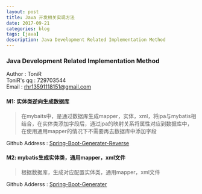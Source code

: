 ```yaml
---
layout: post
title: Java 开发相关实现方法
date: 2017-09-21
categories: blog
tags: [java]
description: Java Development Related Implementation Method
---
```


### Java Development Related Implementation Method
Author : ToniR<br>
ToniR's qq : 729703544<br>
Email : rhr13591118151@gmail.com

#### M1: 实体类逆向生成数据库

> 在mybaits中，是通过数据库生成mapper，实体，xml，将jpa与mybatis相结合，在实体类添加字段后，通过jpa的映射关系将属性对应到数据库中，在使用通用mapper的情况下不需要再去数据库中添加字段

Github Address : [Spring-Boot-Generater-Reverse](https://github.com/RuanHR/Spring-Boot-Generater-Reverse)

#### M2: mybatis生成实体类，通用mapper，xml文件

> 根据数据库，生成对应配置实体类，通用mapper，xml文件

Github Adderss : [Spring-Boot-Generater](https://github.com/RuanHR/Spring-Boot-Generater)
